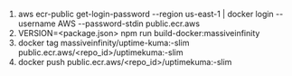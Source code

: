 1. aws ecr-public get-login-password --region us-east-1 | docker login --username AWS --password-stdin public.ecr.aws
3. VERSION=<package.json> npm run build-docker:massiveinfinity
2. docker tag massiveinfinity/uptime-kuma:<version>-slim public.ecr.aws/<repo_id>/uptimekuma:<version>-slim
3. docker push public.ecr.aws/<repo_id>/uptimekuma:<version>-slim
